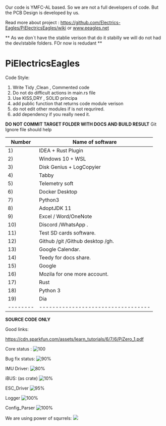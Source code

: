 Our code is YMFC-AL based. So we are not a full developers of code. But the PCB Design is developed by us.


Read more about project : https://github.com/Electrics-Eagles/PiElectricsEagles/wiki or www.eeagles.net


** As we don`t have the stablie verison that do it stabilly we will do not had the dev/stabile folders. FOr now is redudant **


# PiElectricsEagles


Code Style:

1) Write Tidy ,Clean , Commented code
2) Do not do difficult actions in main.rs file
3) Use KISS,DRY , SOLID principa
4) add public function that returns code module verison
5) do not edit other modules if is not requrired.
6) add dependency if you really need it.


**DO NOT COMMIT TARGET FOLDER WITH DOCS AND BUILD RESULT**
Git Ignore file should help



| Number | Name of software                 |
|--------|----------------------------------|
| 1)     | IDEA  + Rust Plugin              |
| 2)     | Windows 10 + WSL                 |
| 3)     | Disk Genius + LogCopyier         |
| 4)     | Tabby                            |
| 5)     | Telemetry soft                   |
| 6)     | Docker Desktop                   |
| 7)     | Python3                          |
| 8)     | AdoptJDK 11                      |
| 9)     | Excel / Word/OneNote             |
| 10)    | Discord /WhatsApp .              |
| 11)    | Test SD cards software.          |
| 12)    | Github /git /Github desktop /gh. |
| 13)    | Google Calendar.                 |
| 14)    | Teedy for docs share.            |
| 15)    | Google                           |
| 16)    | Mozila for one more account.     |
| 17)    | Rust                             |
| 18)    | Python 3                         |
| 19)    | Dia                              |
|--------|----------------------------------|
**SOURCE CODE ONLY**


Good links:

https://cdn.sparkfun.com/assets/learn_tutorials/6/7/6/PiZero_1.pdf


Core status :
![100](https://progress-bar.dev/100)


Bug fix status:
![90%](https://progress-bar.dev/90)





IMU  Driver:
![80%](https://progress-bar.dev/100)

iBUS: (as crate)
![10%](https://progress-bar.dev/35)

ESC_Driver 
![95%](https://progress-bar.dev/95)


Logger
![100%](https://progress-bar.dev/100)

Config_Parser
![100%](https://progress-bar.dev/100)


We are using power of squrrels:
<img src="https://i.ibb.co/QkJ0P2g/Whats-App-Image-2020-10-15-at-12-19-41.jpg"></img>

